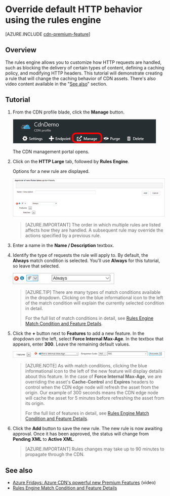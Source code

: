 <properties
	pageTitle="Overriding default HTTP behavior in Azure CDN using the rules engine | Microsoft Azure"
	description="The rules engine allows you to customize how HTTP requests are handled by Azure CDN, such as blocking the delivery of certain types of content, define a caching policy, and modify HTTP headers."
	services="cdn"
	documentationCenter=""
	authors="camsoper"
	manager="erikre"
	editor=""/>

<tags
	ms.service="cdn"
	ms.workload="tbd"
	ms.tgt_pltfrm="na"
	ms.devlang="na"
	ms.topic="article"
	ms.date="07/28/2016"
	ms.author="casoper"/>

# Override default HTTP behavior using the rules engine

[AZURE.INCLUDE [cdn-premium-feature](../../includes/cdn-premium-feature.md)]

## Overview

The rules engine allows you to customize how HTTP requests are handled, such as blocking the delivery of certain types of content, defining a caching policy, and modifying HTTP headers.  This tutorial will demonstrate creating a rule that will change the caching behavior of CDN assets.  There's also video content available in the "[See also](#see-also)" section.

## Tutorial

1. From the CDN profile blade, click the **Manage** button.

	![CDN profile blade manage button](./media/cdn-rules-engine/cdn-manage-btn.png)

	The CDN management portal opens.

2. Click on the **HTTP Large** tab, followed by **Rules Engine**.

	Options for a new rule are displayed.

	![CDN new rule options](./media/cdn-rules-engine/cdn-new-rule.png)

	>[AZURE.IMPORTANT] The order in which multiple rules are listed affects how they are handled. A subsequent rule may override the actions specified by a previous rule.
	
3. Enter a name in the **Name / Description** textbox.

4. Identify the type of requests the rule will apply to.  By default, the **Always** match condition is selected.  You'll use **Always** for this tutorial, so leave that selected.

	![CDN match condition](./media/cdn-rules-engine/cdn-request-type.png)

	>[AZURE.TIP] There are many types of match conditions available in the dropdown.  Clicking on the blue informational icon to the left of the match condition will explain the currently selected condition in detail.
	>
	>For the full list of match conditions in detail, see [Rules Engine Match Condition and Feature Details](https://msdn.microsoft.com/library/mt757336.aspx#Anchor_0).

5.  Click the **+** button next to **Features** to add a new feature.  In the dropdown on the left, select **Force Internal Max-Age**.  In the textbox that appears, enter **300**.  Leave the remaining default values.

	![CDN feature](./media/cdn-rules-engine/cdn-new-feature.png)

	>[AZURE.NOTE] As with match conditions, clicking the blue informational icon to the left of the new feature will display details about this feature.  In the case of **Force Internal Max-Age**, we are overriding the asset's **Cache-Control** and **Expires** headers to control when the CDN edge node will refresh the asset from the origin.  Our example of 300 seconds means the CDN edge node will cache the asset for 5 minutes before refreshing the asset from its origin.
	>
	>For the full list of features in detail, see [Rules Engine Match Condition and Feature Details](https://msdn.microsoft.com/library/mt757336.aspx#Anchor_1).

6.  Click the **Add** button to save the new rule.  The new rule is now awaiting approval. Once it has been approved, the status will change from **Pending XML** to **Active XML**.

	>[AZURE.IMPORTANT] Rules changes may take up to 90 minutes to propagate through the CDN.

## See also
* [Azure Fridays: Azure CDN's powerful new Premium Features](https://azure.microsoft.com/documentation/videos/azure-cdns-powerful-new-premium-features/) (video)
* [Rules Engine Match Condition and Feature Details](https://msdn.microsoft.com/library/mt757336.aspx)
